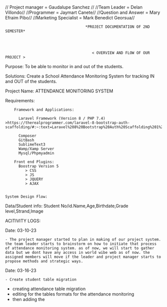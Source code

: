 // Project manager = Gaudalupe Sanchez //
//Team Leader     = Delan Villondo//
//Programmer      =  Jaymart Canete// 
//Question and Answer = Mary Efraim Pibo// 
//Marketing Specialist = Mark Benedict Georsua//


                                        *PROJECT DOCUMENTATION OF 2ND SEMESTER*




                                           < OVERVIEW AND FLOW OF OUR PROJECT > 

   Purpose:
   			To be able to monitor in and out of the students.

   Solutions:
   			Create a School Attendance Monitoring System for tracking IN and OUT of the students.


   Project Name: ATTENDANCE MONITORING SYSTEM 


   Requirements:

   		Framework and Applications:

          Laravel Framework (Version 8 / PHP 7.4) >https://therealprogrammer.com/laravel-8-bootstrap-auth-scaffolding/#:~:text=Laravel%208%20Bootstrap%20Auth%20Scaffolding%201%20Step%201%3A,Packages%20...%207%20Step%207%3A%20Run%20Development%20Server 

          Composer
          GitBash
          SublimeText3
          Wamp/Xamp Server
          Mysql/Phpmyadmin

        Front end Plugins:
          Boostrap Version 5
             > CSS
             > JS
             > JQUERY
             > AJAX


    System Design Flow:

Data/Student info:
   Student No/id.Name,Age,Birthdate,Grade level,Strand,Image

                                                 
 ACITIVITY LOGS:

 Date: 03-10-23

 	- The project manager started to plan in making of our project system. the team leader starts to brainstorm on how to initiate that process of attendance monitoring system. as of now, we will start to gather data but we dont have any access in world wibe web as of now. the assigned members will move if the leader and project manager starts to propose methods and strategic ways.






Date: 03-16-23

	- Create student table migration 
  - creating attendance table migration
  - editing for the tables formats for the attendance monitoring
  - then adding the 

